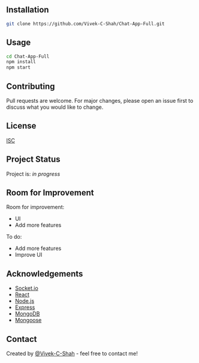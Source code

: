 <!-- write a good readme file copilot bro -->

## Installation

```bash
git clone https://github.com/Vivek-C-Shah/Chat-App-Full.git
```

## Usage

```bash
cd Chat-App-Full
npm install
npm start
```

## Contributing

Pull requests are welcome. For major changes, please open an issue first to discuss what you would like to change.

## License

[ISC](https://opensource.org/licenses/ISC)

## Project Status

Project is: _in progress_

## Room for Improvement

Room for improvement:

- UI
- Add more features

To do:

- Add more features
- Improve UI

## Acknowledgements

- [Socket.io](https://socket.io/)
- [React](https://reactjs.org/)
- [Node.js](https://nodejs.org/en/)
- [Express](https://expressjs.com/)
- [MongoDB](https://www.mongodb.com/)
- [Mongoose](https://mongoosejs.com/)

## Contact

Created by [@Vivek-C-Shah](the-cipher-vivek.vercel.app) - feel free to contact me!
